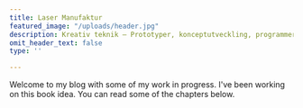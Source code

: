 ```yaml
---
title: Laser Manufaktur
featured_image: "/uploads/header.jpg"
description: Kreativ teknik – Prototyper, konceptutveckling, programmering, elektronik
omit_header_text: false
type: ''

---
```

Welcome to my blog with some of my work in progress. I've been working on this book idea. You can read some of the chapters below.